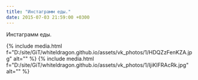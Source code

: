```yaml
---
title: "Инстаграмм еды."
date: 2015-07-03 21:59:00 +0300
---
```


Инстаграмм еды.


{% include media.html f="D:/site/GiT/whiteldragon.github.io/assets/vk_photos/1/HDQZzFenKZA.jpg" alt="" %}
{% include media.html f="D:/site/GiT/whiteldragon.github.io/assets/vk_photos/1/IjiKlFRAcRk.jpg" alt="" %}
